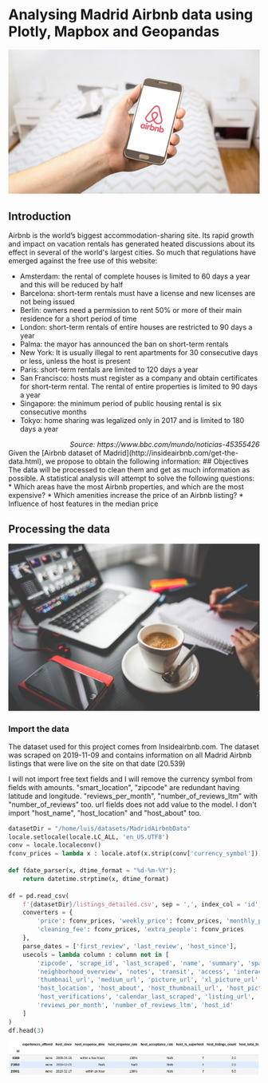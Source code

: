# Analysing Madrid Airbnb data using Plotly, Mapbox and Geopandas
![Image](images/airbnb-2384737_1280.jpg)

## Introduction
Airbnb is the world’s biggest accommodation-sharing site. Its rapid growth and impact on vacation rentals has generated heated discussions about its effect in several of the world's largest cities. So much that regulations have emerged against the free use of this website:

* Amsterdam: the rental of complete houses is limited to 60 days a year and this will be reduced by half
* Barcelona: short-term rentals must have a license and new licenses are not being issued
* Berlin: owners need a permission to rent 50% or more of their main residence for a short period of time
* London: short-term rentals of entire houses are restricted to 90 days a year
* Palma: the mayor has announced the ban on short-term rentals
* New York: It is usually illegal to rent apartments for 30 consecutive days or less, unless the host is present
* Paris: short-term rentals are limited to 120 days a year
* San Francisco: hosts must register as a company and obtain certificates for short-term rental. The rental of entire properties is limited to 90 days a year
* Singapore: the minimum period of public housing rental is six consecutive months
* Tokyo: home sharing was legalized only in 2017 and is limited to 180 days a year
<div style="text-align: right"><i>Source: https://www.bbc.com/mundo/noticias-45355426</i></div>
Given the [Airbnb dataset of Madrid](http://insideairbnb.com/get-the-data.html), we propose to obtain the following information:
## Objectives
The data will be processed to clean them and get as much information as possible. A statistical analysis will attempt to solve the following questions:
* Which areas have the most Airbnb properties, and which are the most expensive?
* Which amenities increase the price of an Airbnb listing?
* Influence of host features in the median price

## Processing the data
![Image](images/blur-business-coffee-commerce-273222.jpg)

### Import the data
The dataset used for this project comes from Insideairbnb.com. The dataset was scraped on 2019-11-09 and contains information on all Madrid Airbnb listings that were live on the site on that date (20.539)

I will not import free text fields and I will remove the currency symbol from fields with amounts. "smart_location", "zipcode" are redundant having latitude and longitude. "reviews_per_month", "number_of_reviews_ltm" with "number_of_reviews" too. url fields does not add value to the model. I don't import "host_name", "host_location" and "host_about" too.

```python
datasetDir = "/home/luis/datasets/MadridAirbnbData"
locale.setlocale(locale.LC_ALL, 'en_US.UTF8') 
conv = locale.localeconv()
fconv_prices = lambda x : locale.atof(x.strip(conv['currency_symbol'])) if x else np.nan 

def fdate_parser(x, dtime_format = "%d-%m-%Y"):
    return datetime.strptime(x, dtime_format) 
    
df = pd.read_csv(
    f'{datasetDir}/listings_detailed.csv', sep = ',', index_col = 'id', 
    converters = {
        'price': fconv_prices, 'weekly_price': fconv_prices, 'monthly_price': fconv_prices, 'security_deposit': fconv_prices,
        'cleaning_fee': fconv_prices, 'extra_people': fconv_prices
    },
    parse_dates = ['first_review', 'last_review', 'host_since'],
    usecols = lambda column : column not in [
        'zipcode', 'scrape_id', 'last_scraped', 'name', 'summary', 'space', 'description', 
        'neighborhood_overview', 'notes', 'transit', 'access', 'interaction', 'house_rules', 
        'thumbnail_url', 'medium_url', 'picture_url', 'xl_picture_url', 'host_url', 'host_name', 
        'host_location', 'host_about', 'host_thumbnail_url', 'host_picture_url', 'host_neighbourhood', 
        'host_verifications', 'calendar_last_scraped', 'listing_url', 'smart_location',
        'reviews_per_month', 'number_of_reviews_ltm', 'host_id'
    ]
)
df.head(3)
```
![Image](images/fig1.jpg)
